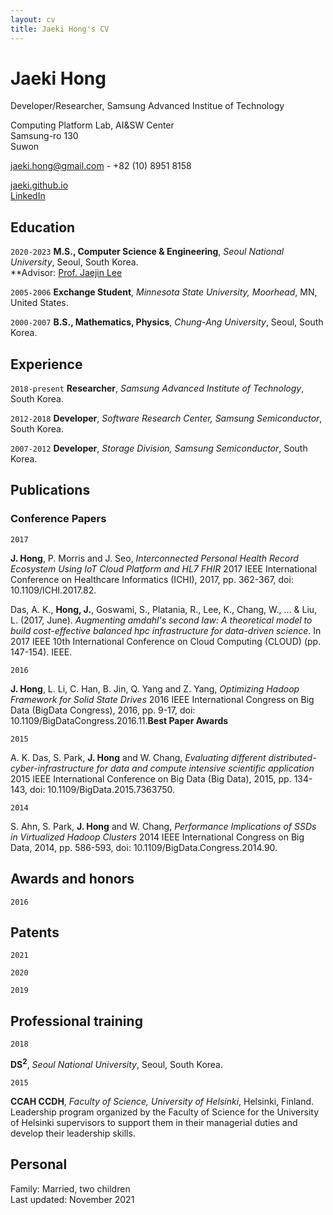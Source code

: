 ```yaml
---
layout: cv
title: Jaeki Hong's CV
---
```

# Jaeki Hong
Developer/Researcher, Samsung Advanced Institue of Technology

Computing Platform Lab, AI&SW Center<br/>
Samsung-ro 130<br/>
Suwon<br/>

<a href="jaeki.hong@gmail.com">jaeki.hong@gmail.com</a> - +82 (10) 8951 8158
<div id="webaddress">
  <a href="https://jaeki.github.io"><i class="fas fa-home"></i>jaeki.github.io</a><br/>
  <a href="https://www.linkedin.com/in/jaeki-hong-39393165/"><i class="fab fa-twitter"></i> LinkedIn</a>
</div>

## Education

`2020-2023`
**M.S., Computer Science & Engineering**, *Seoul National University*, Seoul, South Korea.<br/>
**Advisor: <a href="https://sites.google.com/view/jaejinlee">Prof. Jaejin Lee</a>

`2005-2006`
**Exchange Student**, *Minnesota State University, Moorhead*, MN, United States.<br/>

`2000-2007`
**B.S., Mathematics, Physics**, *Chung-Ang University*, Seoul, South Korea.

## Experience

`2018-present`
**Researcher**, *Samsung Advanced Institute of Technology*, South Korea.

`2012-2018`
**Developer**, *Software Research Center, Samsung Semiconductor*, South Korea.

`2007-2012`
**Developer**, *Storage Division, Samsung Semiconductor*, South Korea.

## Publications

### Conference Papers

`2017`

**J. Hong**, P. Morris and J. Seo, *Interconnected Personal Health Record Ecosystem Using IoT Cloud Platform and HL7 FHIR* 2017 IEEE International Conference on Healthcare Informatics (ICHI), 2017, pp. 362-367, doi: 10.1109/ICHI.2017.82.

Das, A. K., **Hong, J.**, Goswami, S., Platania, R., Lee, K., Chang, W., ... & Liu, L. (2017, June). *Augmenting amdahl's second law: A theoretical model to build cost-effective balanced hpc infrastructure for data-driven science*. In 2017 IEEE 10th International Conference on Cloud Computing (CLOUD) (pp. 147-154). IEEE.

`2016`

**J. Hong**, L. Li, C. Han, B. Jin, Q. Yang and Z. Yang, *Optimizing Hadoop Framework for Solid State Drives* 2016 IEEE International Congress on Big Data (BigData Congress), 2016, pp. 9-17, doi: 10.1109/BigDataCongress.2016.11.**Best Paper Awards**

`2015`

A. K. Das, S. Park, **J. Hong** and W. Chang, *Evaluating different distributed-cyber-infrastructure for data and compute intensive scientific application* 2015 IEEE International Conference on Big Data (Big Data), 2015, pp. 134-143, doi: 10.1109/BigData.2015.7363750.

`2014`

S. Ahn, S. Park, **J. Hong** and W. Chang, *Performance Implications of SSDs in Virtualized Hadoop Clusters* 2014 IEEE International Congress on Big Data, 2014, pp. 586-593, doi: 10.1109/BigData.Congress.2014.90.


## Awards and honors

`2016`


## Patents

`2021`

`2020`

`2019`


## Professional training

`2018`

**DS<sup>2</sup>**, *Seoul National University*, Seoul, South Korea.<br/>

`2015`

**CCAH CCDH**, *Faculty of Science, University of Helsinki*, Helsinki, Finland.<br/>
Leadership program organized by the Faculty of Science for the University of Helsinki supervisors to support them in their managerial duties and develop their leadership skills.

## Personal

Family: Married, two children
<br/>Last updated: November 2021<br/><br/>
